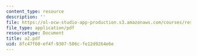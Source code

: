 ```yaml
---
content_type: resource
description: ''
file: https://ol-ocw-studio-app-production.s3.amazonaws.com/courses/res-6-001-electromagnetic-fields-and-energy-spring-2008/8fc47f60ef4f9307506cfe12d9264e6e_a2.pdf
file_type: application/pdf
resourcetype: Document
title: a2.pdf
uid: 8fc47f60-ef4f-9307-506c-fe12d9264e6e
---
```

